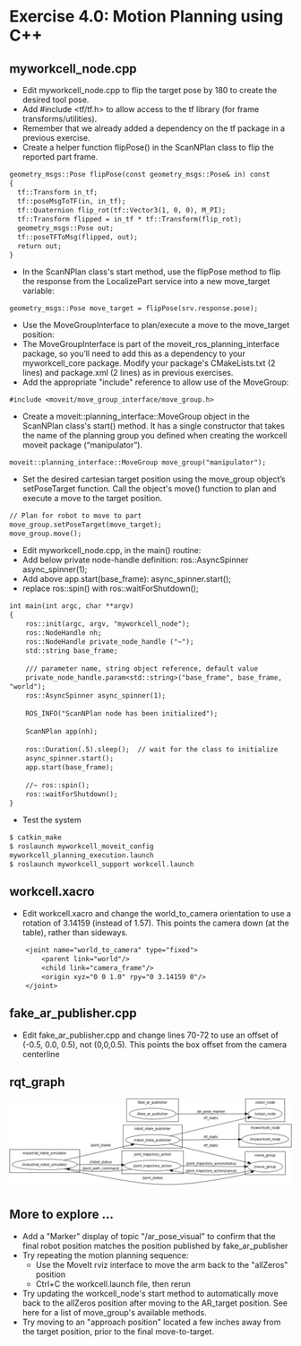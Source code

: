 # Exercise 4.0: Motion Planning using C++

## myworkcell_node.cpp

* Edit myworkcell_node.cpp to flip the target pose by 180 to create the desired tool pose.
* Add #include <tf/tf.h> to allow access to the tf library (for frame transforms/utilities).
* Remember that we already added a dependency on the tf package in a previous exercise.
* Create a helper function flipPose() in the ScanNPlan class to flip the reported part frame.
```
geometry_msgs::Pose flipPose(const geometry_msgs::Pose& in) const
{
  tf::Transform in_tf; 
  tf::poseMsgToTF(in, in_tf);
  tf::Quaternion flip_rot(tf::Vector3(1, 0, 0), M_PI);
  tf::Transform flipped = in_tf * tf::Transform(flip_rot); 
  geometry_msgs::Pose out; 
  tf::poseTFToMsg(flipped, out);
  return out;
}
```
* In the ScanNPlan class's start method, use the flipPose method to flip the response from the LocalizePart service into a new move_target variable:
```
geometry_msgs::Pose move_target = flipPose(srv.response.pose);
```
* Use the MoveGroupInterface to plan/execute a move to the move_target position:
* The MoveGroupInterface is part of the moveit_ros_planning_interface package, so you’ll need to add this as a dependency to your myworkcell_core package. Modify your package's CMakeLists.txt (2 lines) and package.xml (2 lines) as in previous exercises.
* Add the appropriate "include" reference to allow use of the MoveGroup:
```
#include <moveit/move_group_interface/move_group.h>
```
* Create a moveit::planning_interface::MoveGroup object in the ScanNPlan class's start() method. It has a single constructor that takes the name of the planning group you defined when creating the workcell moveit package (“manipulator”).
```
moveit::planning_interface::MoveGroup move_group("manipulator");
```
* Set the desired cartesian target position using the move_group object’s setPoseTarget function. Call the object's move() function to plan and execute a move to the target position.
```
// Plan for robot to move to part
move_group.setPoseTarget(move_target); 
move_group.move();
```
* Edit myworkcell_node.cpp, in the main() routine:
* Add below private node-handle definition: ros::AsyncSpinner async_spinner(1);
* Add above app.start(base_frame): async_spinner.start();
* replace ros::spin() with ros::waitForShutdown();
```
int main(int argc, char **argv)
{
    ros::init(argc, argv, "myworkcell_node");
    ros::NodeHandle nh;
    ros::NodeHandle private_node_handle ("~");
    std::string base_frame;

    /// parameter name, string object reference, default value
    private_node_handle.param<std::string>("base_frame", base_frame, "world"); 
    ros::AsyncSpinner async_spinner(1);
    
    ROS_INFO("ScanNPlan node has been initialized");

    ScanNPlan app(nh);

    ros::Duration(.5).sleep();  // wait for the class to initialize
    async_spinner.start();
    app.start(base_frame);

    //~ ros::spin();  
    ros::waitForShutdown(); 
}
```

* Test the system
```
$ catkin_make
$ roslaunch myworkcell_moveit_config myworkcell_planning_execution.launch
$ roslaunch myworkcell_support workcell.launch
```

## workcell.xacro
* Edit workcell.xacro and change the world_to_camera orientation to use a rotation of 3.14159 (instead of 1.57). This points the camera down (at the table), rather than sideways.
```
    <joint name="world_to_camera" type="fixed">
        <parent link="world"/>
        <child link="camera_frame"/> 
        <origin xyz="0 0 1.0" rpy="0 3.14159 0"/>
    </joint>
```

## fake_ar_publisher.cpp
* Edit fake_ar_publisher.cpp and change lines 70-72 to use an offset of (-0.5, 0.0, 0.5), not (0,0,0.5). This points the box offset from the camera centerline

## rqt_graph
![](image/moveit_cpp.png) 


## More to explore ...

* Add a "Marker" display of topic "/ar_pose_visual" to confirm that the final robot position matches the position published by fake_ar_publisher
* Try repeating the motion planning sequence:
    * Use the MoveIt rviz interface to move the arm back to the "allZeros" position
    * Ctrl+C the workcell.launch file, then rerun
* Try updating the workcell_node's start method to automatically move back to the allZeros position after moving to the AR_target position. See here for a list of move_group's available methods.
* Try moving to an "approach position" located a few inches away from the target position, prior to the final move-to-target.
